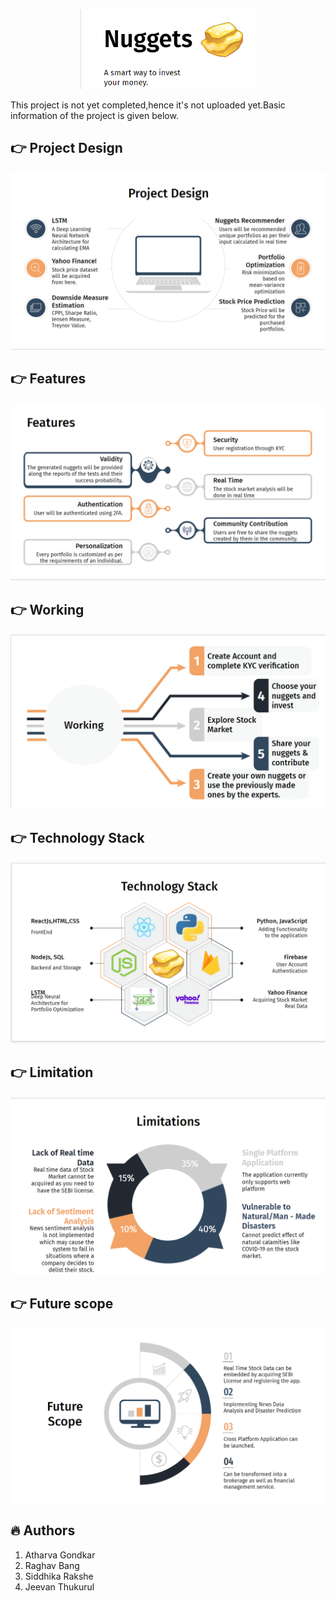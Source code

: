 

<p align="center">
    <img src="./Images/1.png" alt="nuggets" width="280px">
   

</p>


This project is not yet completed,hence it's not uploaded yet.Basic information of the project is given below.



## :point_right: Project Design

<p align="center">
<img src="./Images/2.png" alt="nuggets">
</p>

## :point_right: Features

<p align="center">
<img src="./Images/3.png" alt="nuggets">
</p>

## :point_right:  Working

<p align="center">
<img src="./Images/4.png" alt="nuggets">
</p>

## :point_right:  Technology Stack
<p align="center">
<img src="./Images/5.png" alt="nuggets">
</p>

## :point_right: Limitation

<p align="center">
<img src="./Images/6.png" alt="nuggets">
</p>


## :point_right:  Future scope

<p align="center">
<img src="./Images/7.png" alt="nuggets">
</p>


## :fire: Authors

1. Atharva Gondkar
2. Raghav Bang
3. Siddhika Rakshe
4. Jeevan Thukurul
